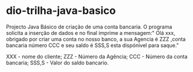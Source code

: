 # dio-trilha-java-basico
Projecto Java Básico de criação de uma conta bancaria.
O programa solicita a inserção de dados e no final imprime a mensagem:" Olá xxx, obrigado por criar uma conta no nosso banco, a sua Agencia é ZZZ ,conta bancaria número CCC e seu saldo é SSS,S esta dispónivel para saque."

XXX - nome do cliente;
ZZZ - Número da Agência;
CCC - Número da conta bancaria;
SSS,S - Valor do saldo bancario.
